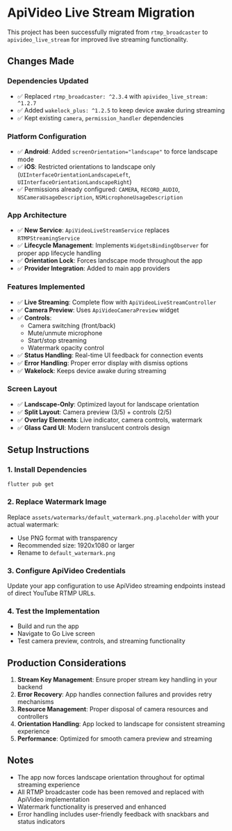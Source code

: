 # ApiVideo Live Stream Migration

This project has been successfully migrated from `rtmp_broadcaster` to `apivideo_live_stream` for improved live streaming functionality.

## Changes Made

### Dependencies Updated
- ✅ Replaced `rtmp_broadcaster: ^2.3.4` with `apivideo_live_stream: ^1.2.7`
- ✅ Added `wakelock_plus: ^1.2.5` to keep device awake during streaming
- ✅ Kept existing `camera`, `permission_handler` dependencies

### Platform Configuration
- ✅ **Android**: Added `screenOrientation="landscape"` to force landscape mode
- ✅ **iOS**: Restricted orientations to landscape only (`UIInterfaceOrientationLandscapeLeft`, `UIInterfaceOrientationLandscapeRight`)
- ✅ Permissions already configured: `CAMERA`, `RECORD_AUDIO`, `NSCameraUsageDescription`, `NSMicrophoneUsageDescription`

### App Architecture
- ✅ **New Service**: `ApiVideoLiveStreamService` replaces `RTMPStreamingService`
- ✅ **Lifecycle Management**: Implements `WidgetsBindingObserver` for proper app lifecycle handling
- ✅ **Orientation Lock**: Forces landscape mode throughout the app
- ✅ **Provider Integration**: Added to main app providers

### Features Implemented
- ✅ **Live Streaming**: Complete flow with `ApiVideoLiveStreamController`
- ✅ **Camera Preview**: Uses `ApiVideoCameraPreview` widget
- ✅ **Controls**:
  - Camera switching (front/back)
  - Mute/unmute microphone
  - Start/stop streaming
  - Watermark opacity control
- ✅ **Status Handling**: Real-time UI feedback for connection events
- ✅ **Error Handling**: Proper error display with dismiss options
- ✅ **Wakelock**: Keeps device awake during streaming

### Screen Layout
- ✅ **Landscape-Only**: Optimized layout for landscape orientation
- ✅ **Split Layout**: Camera preview (3/5) + controls (2/5)
- ✅ **Overlay Elements**: Live indicator, camera controls, watermark
- ✅ **Glass Card UI**: Modern translucent controls design

## Setup Instructions

### 1. Install Dependencies
```bash
flutter pub get
```

### 2. Replace Watermark Image
Replace `assets/watermarks/default_watermark.png.placeholder` with your actual watermark:
- Use PNG format with transparency
- Recommended size: 1920x1080 or larger
- Rename to `default_watermark.png`

### 3. Configure ApiVideo Credentials
Update your app configuration to use ApiVideo streaming endpoints instead of direct YouTube RTMP URLs.

### 4. Test the Implementation
- Build and run the app
- Navigate to Go Live screen
- Test camera preview, controls, and streaming functionality

## Production Considerations

1. **Stream Key Management**: Ensure proper stream key handling in your backend
2. **Error Recovery**: App handles connection failures and provides retry mechanisms
3. **Resource Management**: Proper disposal of camera resources and controllers
4. **Orientation Handling**: App locked to landscape for consistent streaming experience
5. **Performance**: Optimized for smooth camera preview and streaming

## Notes

- The app now forces landscape orientation throughout for optimal streaming experience
- All RTMP broadcaster code has been removed and replaced with ApiVideo implementation
- Watermark functionality is preserved and enhanced
- Error handling includes user-friendly feedback with snackbars and status indicators